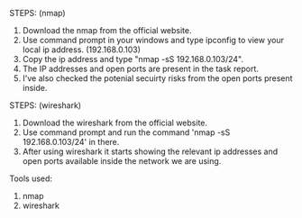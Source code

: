 STEPS: (nmap)

1. Download the nmap from the official website.
2. Use command prompt in your windows and type ipconfig to view your local ip address. (192.168.0.103)
3. Copy the ip address and type "nmap -sS 192.168.0.103/24".
4. The IP addresses and open ports are present in the task report.
5. I've also checked the potenial secuirty risks from the open ports present inside.

STEPS: (wireshark)

1. Download the wireshark from the official website.
2. Use command prompt and run the command 'nmap -sS 192.168.0.103/24' in there.
3. After using wireshark it starts showing the relevant ip addresses and open ports available inside the network we are using.

Tools used: 

1. nmap
2. wireshark

